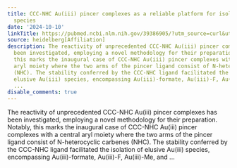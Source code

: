 ```yaml
---
title: CCC-NHC Au(iii) pincer complexes as a reliable platform for isolating elusive
  species
date: '2024-10-10'
linkTitle: https://pubmed.ncbi.nlm.nih.gov/39386905/?utm_source=curl&utm_medium=rss&utm_campaign=pubmed-2&utm_content=1FakS-2QOkCT8HsMOQP1bCRQ4YzyumYOmxmF0moLsQ3dFB1E9V&fc=20220326224207&ff=20241010184200&v=2.18.0.post9+e462414
source: heidelberg[Affiliation]
description: The reactivity of unprecedented CCC-NHC Au(iii) pincer complexes has
  been investigated, employing a novel methodology for their preparation. Notably,
  this marks the inaugural case of CCC-NHC Au(iii) pincer complexes with a central
  aryl moiety where the two arms of the pincer ligand consist of N-heterocyclic carbenes
  (NHC). The stability conferred by the CCC-NHC ligand facilitated the isolation of
  elusive Au(iii) species, encompassing Au(iii)-formate, Au(iii)-F, Au(iii)-Me, and
  ...
disable_comments: true
---
```

The reactivity of unprecedented CCC-NHC Au(iii) pincer complexes has been investigated, employing a novel methodology for their preparation. Notably, this marks the inaugural case of CCC-NHC Au(iii) pincer complexes with a central aryl moiety where the two arms of the pincer ligand consist of N-heterocyclic carbenes (NHC). The stability conferred by the CCC-NHC ligand facilitated the isolation of elusive Au(iii) species, encompassing Au(iii)-formate, Au(iii)-F, Au(iii)-Me, and ...